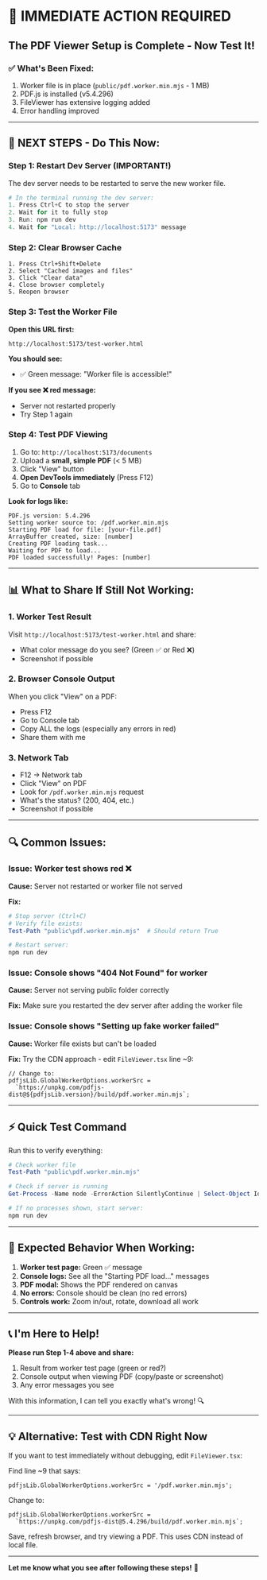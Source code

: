 # 🚨 IMMEDIATE ACTION REQUIRED

## The PDF Viewer Setup is Complete - Now Test It!

### ✅ What's Been Fixed:
1. Worker file is in place (`public/pdf.worker.min.mjs` - 1 MB)
2. PDF.js is installed (v5.4.296)
3. FileViewer has extensive logging added
4. Error handling improved

---

## 🎯 NEXT STEPS - Do This Now:

### Step 1: Restart Dev Server (IMPORTANT!)
The dev server needs to be restarted to serve the new worker file.

```powershell
# In the terminal running the dev server:
1. Press Ctrl+C to stop the server
2. Wait for it to fully stop
3. Run: npm run dev
4. Wait for "Local: http://localhost:5173" message
```

### Step 2: Clear Browser Cache
```
1. Press Ctrl+Shift+Delete
2. Select "Cached images and files"
3. Click "Clear data"
4. Close browser completely
5. Reopen browser
```

### Step 3: Test the Worker File
**Open this URL first:**
```
http://localhost:5173/test-worker.html
```

**You should see:**
- ✅ Green message: "Worker file is accessible!"

**If you see ❌ red message:**
- Server not restarted properly
- Try Step 1 again

### Step 4: Test PDF Viewing

1. Go to: `http://localhost:5173/documents`
2. Upload a **small, simple PDF** (< 5 MB)
3. Click "View" button
4. **Open DevTools immediately** (Press F12)
5. Go to **Console** tab

**Look for logs like:**
```
PDF.js version: 5.4.296
Setting worker source to: /pdf.worker.min.mjs
Starting PDF load for file: [your-file.pdf]
ArrayBuffer created, size: [number]
Creating PDF loading task...
Waiting for PDF to load...
PDF loaded successfully! Pages: [number]
```

---

## 📊 What to Share If Still Not Working:

### 1. Worker Test Result
Visit `http://localhost:5173/test-worker.html` and share:
- What color message do you see? (Green ✅ or Red ❌)
- Screenshot if possible

### 2. Browser Console Output
When you click "View" on a PDF:
- Press F12
- Go to Console tab
- Copy ALL the logs (especially any errors in red)
- Share them with me

### 3. Network Tab
- F12 → Network tab
- Click "View" on PDF
- Look for `/pdf.worker.min.mjs` request
- What's the status? (200, 404, etc.)
- Screenshot if possible

---

## 🔍 Common Issues:

### Issue: Worker test shows red ❌
**Cause:** Server not restarted or worker file not served

**Fix:**
```powershell
# Stop server (Ctrl+C)
# Verify file exists:
Test-Path "public\pdf.worker.min.mjs"  # Should return True

# Restart server:
npm run dev
```

### Issue: Console shows "404 Not Found" for worker
**Cause:** Server not serving public folder correctly

**Fix:** Make sure you restarted the dev server after adding the worker file

### Issue: Console shows "Setting up fake worker failed"
**Cause:** Worker file exists but can't be loaded

**Fix:** Try the CDN approach - edit `FileViewer.tsx` line ~9:
```tsx
// Change to:
pdfjsLib.GlobalWorkerOptions.workerSrc = 
  `https://unpkg.com/pdfjs-dist@${pdfjsLib.version}/build/pdf.worker.min.mjs`;
```

---

## ⚡ Quick Test Command

Run this to verify everything:

```powershell
# Check worker file
Test-Path "public\pdf.worker.min.mjs"

# Check if server is running
Get-Process -Name node -ErrorAction SilentlyContinue | Select-Object Id

# If no processes shown, start server:
npm run dev
```

---

## 🎯 Expected Behavior When Working:

1. **Worker test page:** Green ✅ message
2. **Console logs:** See all the "Starting PDF load..." messages
3. **PDF modal:** Shows the PDF rendered on canvas
4. **No errors:** Console should be clean (no red errors)
5. **Controls work:** Zoom in/out, rotate, download all work

---

## 📞 I'm Here to Help!

**Please run Step 1-4 above and share:**
1. Result from worker test page (green or red?)
2. Console output when viewing PDF (copy/paste or screenshot)
3. Any error messages you see

With this information, I can tell you exactly what's wrong! 🔍

---

## 💡 Alternative: Test with CDN Right Now

If you want to test immediately without debugging, edit `FileViewer.tsx`:

Find line ~9 that says:
```tsx
pdfjsLib.GlobalWorkerOptions.workerSrc = '/pdf.worker.min.mjs';
```

Change to:
```tsx
pdfjsLib.GlobalWorkerOptions.workerSrc = 
  `https://unpkg.com/pdfjs-dist@5.4.296/build/pdf.worker.min.mjs`;
```

Save, refresh browser, and try viewing a PDF. This uses CDN instead of local file.

---

**Let me know what you see after following these steps!** 🚀
